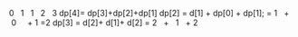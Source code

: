 ​
0   1   1   2    3
dp[4]= dp[3]+dp[2]+dp[1]
dp[2] = d[1] + dp[0] + dp[1];
=  1   +    0      +  1
=2
dp[3] = d[2]+ d[1]+ d[2]
= 2    +    1   +  2